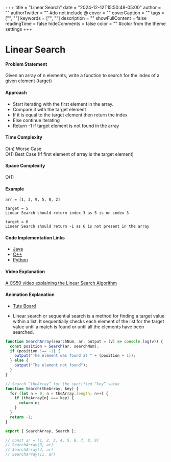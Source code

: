 +++
title = "Linear Search"
date = "2024-12-12T15:50:48-05:00"
author = ""
authorTwitter = "" #do not include @
cover = ""
coverCaption = ""
tags = ["", ""]
keywords = ["", ""]
description = ""
showFullContent = false
readingTime = false
hideComments = false
color = "" #color from the theme settings
+++

# Linear Search

#### Problem Statement

Given an array of n elements, write a function to search for the index of a given element (target)

<!--more-->

#### Approach

- Start iterating with the first element in the array.
- Compare it with the target element
- If it is equal to the target element then return the index
- Else continue iterating
- Return -1 if target element is not found in the array

#### Time Complexity

O(n) Worse Case  
O(1) Best Case (If first element of array is the target element)

#### Space Complexity

O(1)

#### Example

```
arr = [1, 3, 9, 5, 0, 2]

target = 5
Linear Search should return index 3 as 5 is on index 3

target = 6
Linear Search should return -1 as 6 is not present in the array
```

#### Code Implementation Links

- [Java](https://github.com/TheAlgorithms/Java/blob/master/Searches/LinearSearch.java)
- [C++](https://github.com/TheAlgorithms/C-Plus-Plus/blob/master/Search/Linear%20Search.cpp)
- [Python](https://github.com/TheAlgorithms/Python/blob/master/searches/linear_search.py)

#### Video Explanation

[A CS50 video explaining the Linear Search Algorithm](https://www.youtube.com/watch?v=CX2CYIJLwfg)

#### Animation Explanation

- [Tute Board](https://boardhub.github.io/tute/?wd=linearSearchAlgo)

- Linear search or sequential search is a method for finding a target value within a list. It sequentially checks each element of the list for the target value until a match is found or until all the elements have been searched.

```javascript
function SearchArray(searchNum, ar, output = (v) => console.log(v)) {
  const position = Search(ar, searchNum);
  if (position !== -1) {
    output("The element was found at " + (position + 1));
  } else {
    output("The element not found");
  }
}

// Search “theArray” for the specified “key” value
function Search(theArray, key) {
  for (let n = 0; n < theArray.length; n++) {
    if (theArray[n] === key) {
      return n;
    }
  }
  return -1;
}

export { SearchArray, Search };

// const ar = [1, 2, 3, 4, 5, 6, 7, 8, 9]
// SearchArray(3, ar)
// SearchArray(4, ar)
// SearchArray(11, ar)
```
